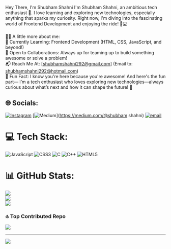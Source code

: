 Hey There, I'm Shubham Shahni
I'm Shubham Shahni, an ambitious tech enthusiast 🚀. I love learning and exploring new technologies, especially anything that sparks my curiosity. Right now, I'm diving into the fascinating world of Frontend Development and enjoying the ride! 🎨💻<br><br>👩‍💻 A little more about me:<br>🌱 Currently Learning: Frontend Development (HTML, CSS, JavaScript, and beyond!)<br>🤝 Open to Collaborations: Always up for teaming up to build something awesome or solve a problem!<br>📬 Reach Me At: [shubhamshahni292@gmail.com] (Email to: shubhamshahni292@hotmail.com)<br>📝 Fun Fact: I know you're here because you're awesome! And here's the fun part— I’m a tech enthusiast who loves exploring new technologies—always curious about what’s next and how it can shape the future! 🚀


## 🌐 Socials:
[![Instagram](https://img.shields.io/badge/Instagram-%23E4405F.svg?logo=Instagram&logoColor=white)](https://instagram.com/https://www.instagram.com/shubham_shahni._?igsh=anl4aGszZDd2YjJ2) [![Medium](https://img.shields.io/badge/Medium-12100E?logo=medium&logoColor=white)](https://medium.com/@shubham shahni) [![email](https://img.shields.io/badge/Email-D14836?logo=gmail&logoColor=white)](mailto:shubhamshahni292@gmail.com) 

# 💻 Tech Stack:
![JavaScript](https://img.shields.io/badge/javascript-%23323330.svg?style=for-the-badge&logo=javascript&logoColor=%23F7DF1E) ![CSS3](https://img.shields.io/badge/css3-%231572B6.svg?style=for-the-badge&logo=css3&logoColor=white) ![C](https://img.shields.io/badge/c-%2300599C.svg?style=for-the-badge&logo=c&logoColor=white) ![C++](https://img.shields.io/badge/c++-%2300599C.svg?style=for-the-badge&logo=c%2B%2B&logoColor=white) ![HTML5](https://img.shields.io/badge/html5-%23E34F26.svg?style=for-the-badge&logo=html5&logoColor=white)
# 📊 GitHub Stats:
![](https://github-readme-stats.vercel.app/api?username=Shubhamshahni&theme=dark&hide_border=false&include_all_commits=false&count_private=false)<br/>
![](https://github-readme-streak-stats.herokuapp.com/?user=Shubhamshahni&theme=dark&hide_border=false)<br/>
![](https://github-readme-stats.vercel.app/api/top-langs/?username=Shubhamshahni&theme=dark&hide_border=false&include_all_commits=false&count_private=false&layout=compact)

### 🔝 Top Contributed Repo
![](https://github-contributor-stats.vercel.app/api?username=Shubhamshahni&limit=5&theme=dark&combine_all_yearly_contributions=true)

---
[![](https://visitcount.itsvg.in/api?id=Shubhamshahni&icon=0&color=0)](https://visitcount.itsvg.in)

<!-- Proudly created with GPRM ( https://gprm.itsvg.in ) -->
